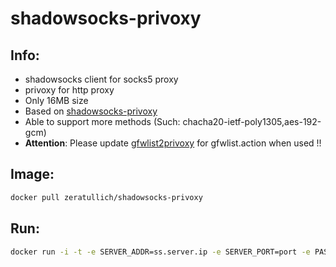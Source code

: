 # shadowsocks-privoxy

## Info:

+ shadowsocks client for socks5 proxy
+ privoxy for http proxy
+ Only 16MB size
+ Based on [shadowsocks-privoxy](https://github.com/bluebu/shadowsocks-privoxy)
+ Able to support more methods (Such: chacha20-ietf-poly1305,aes-192-gcm)
+ **Attention**: Please update [gfwlist2privoxy](https://github.com/zfl9/gfwlist2privoxy) for gfwlist.action when used !!

## Image:

~~~bash
docker pull zeratullich/shadowsocks-privoxy
~~~


## Run:

~~~bash
docker run -i -t -e SERVER_ADDR=ss.server.ip -e SERVER_PORT=port -e PASSWORD=123456 -e METHOD=chacha20-ietf-poly1305 zeratullich/shadowsocks-privoxy
~~~

